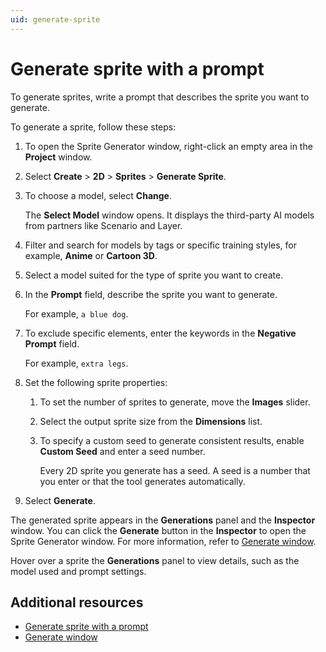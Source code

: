 ```yaml
---
uid: generate-sprite
---
```


# Generate sprite with a prompt

To generate sprites, write a prompt that describes the sprite you want to generate.

To generate a sprite, follow these steps:

1. To open the Sprite Generator window, right-click an empty area in the **Project** window.
1. Select **Create** > **2D** > **Sprites** > **Generate Sprite**.
1. To choose a model, select **Change**.

   The **Select Model** window opens. It displays the third-party AI models from partners like Scenario and Layer. 
1. Filter and search for models by tags or specific training styles, for example, **Anime** or **Cartoon 3D**. 
1. Select a model suited for the type of sprite you want to create.
1. In the **Prompt** field, describe the sprite you want to generate.

   For example, `a blue dog`.

1. To exclude specific elements, enter the keywords in the **Negative Prompt** field.

   For example, `extra legs`.
1. Set the following sprite properties:

   1. To set the number of sprites to generate, move the **Images** slider.
   1. Select the output sprite size from the **Dimensions** list.
   1. To specify a custom seed to generate consistent results, enable **Custom Seed** and enter a seed number.
   
      Every 2D sprite you generate has a seed. A seed is a number that you enter or that the tool generates automatically. 
1. Select **Generate**.

The generated sprite appears in the **Generations** panel and the **Inspector** window. You can click the **Generate** button in the **Inspector** to open the Sprite Generator window. For more information, refer to [Generate window](xref:generate-window-sprite).

Hover over a sprite the **Generations** panel to view details, such as the model used and prompt settings.

## Additional resources

* [Generate sprite with a prompt](xref:generate-sprite)
* [Generate window](xref:generate-window-sprite)